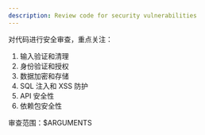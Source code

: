 ```yaml
---
description: Review code for security vulnerabilities
---
```


对代码进行安全审查，重点关注：

1. 输入验证和清理
2. 身份验证和授权
3. 数据加密和存储
4. SQL 注入和 XSS 防护
5. API 安全性
6. 依赖包安全性

审查范围：$ARGUMENTS
